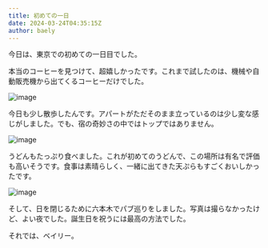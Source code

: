 ```yaml
---
title: 初めての一日
date: 2024-03-24T04:35:15Z
author: baely
---
```

今日は、東京での初めての一日目でした。

本当のコーヒーを見つけて、超嬉しかったです。これまで試したのは、機械や自動販売機から出てくるコーヒーだけでした。

![image](https://github.com/devhou-se/www-jp/assets/5674656/e875c225-2ce3-44de-8133-912cd2b91544)

今日も少し散歩したんです。アパートがただそのまま立っているのは少し変な感じがしました。でも、宿の奇妙さの中ではトップではありません。

![image](https://github.com/devhou-se/www-jp/assets/5674656/60107372-b22e-4833-bed6-1ea6c7c12449)

うどんもたっぷり食べました。これが初めてのうどんで、この場所は有名で評価も高いそうです。食事は素晴らしく、一緒に出てきた天ぷらもすごくおいしかったです。

![image](https://github.com/devhou-se/www-jp/assets/5674656/f5bdc187-e061-471b-b1cb-fa3faee8a923)

そして、日を閉じるために六本木でパブ巡りをしました。写真は撮らなかったけど、よい夜でした。誕生日を祝うには最高の方法でした。

それでは、ベイリー。
